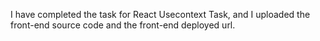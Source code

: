 I have completed the task for React Usecontext Task, and I uploaded the front-end source code and the front-end deployed url.